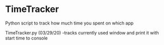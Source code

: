 # TimeTracker
Python script to track how much time you spent on which app

TimeTracker.py (03/29/20)
-tracks currently used window and print it with start time to console
